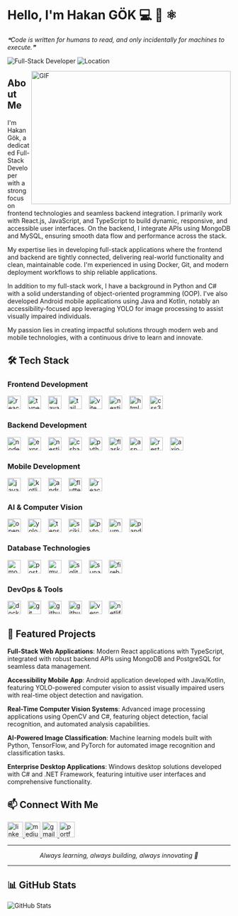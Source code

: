 # Hello, I'm Hakan GÖK 💻 🚀 ⚛️

<!--STARTS_HERE_QUOTE_README-->
<i>❝Code is written for humans to read, and only incidentally for machines to execute.❞</i>
<!--ENDS_HERE_QUOTE_README-->

![Full-Stack Developer](https://img.shields.io/badge/Full--Stack%20Developer-2C3E50?logo=codeigniter&logoColor=white&style=for-the-badge)
![Location](https://img.shields.io/badge/Location-Türkiye-FF5733?logo=geo&logoColor=white&style=for-the-badge)

<img align="right" alt="GIF" src="https://media.giphy.com/media/SWoSkN6DxTszqIKEqv/giphy.gif" width="450" height="300" />

## About Me

I'm Hakan Gök, a dedicated Full-Stack Developer with a strong focus on frontend technologies and seamless backend integration. I primarily work with React.js, JavaScript, and TypeScript to build dynamic, responsive, and accessible user interfaces. On the backend, I integrate APIs using MongoDB and MySQL, ensuring smooth data flow and performance across the stack.

My expertise lies in developing full-stack applications where the frontend and backend are tightly connected, delivering real-world functionality and clean, maintainable code. I'm experienced in using Docker, Git, and modern deployment workflows to ship reliable applications.

In addition to my full-stack work, I have a background in Python and C# with a solid understanding of object-oriented programming (OOP). I've also developed Android mobile applications using Java and Kotlin, notably an accessibility-focused app leveraging YOLO for image processing to assist visually impaired individuals.

My passion lies in creating impactful solutions through modern web and mobile technologies, with a continuous drive to learn and innovate.

## 🛠️ Tech Stack

### Frontend Development
<p align="left">
<img src="https://img.shields.io/badge/React-61DAFB?logo=react&logoColor=black&style=for-the-badge" height="30" alt="react logo" />
<img width="8" />
<img src="https://img.shields.io/badge/TypeScript-3178C6?logo=typescript&logoColor=white&style=for-the-badge" height="30" alt="typescript logo" />
<img width="8" />
<img src="https://img.shields.io/badge/JavaScript-F7DF1E?logo=javascript&logoColor=black&style=for-the-badge" height="30" alt="javascript logo" />
<img width="8" />
<img src="https://img.shields.io/badge/Tailwind_CSS-38B2AC?logo=tailwind-css&logoColor=white&style=for-the-badge" height="30" alt="tailwind logo" />
<img width="8" />
<img src="https://img.shields.io/badge/Vite-646CFF?logo=vite&logoColor=white&style=for-the-badge" height="30" alt="vite logo" />
<img width="8" />
<img src="https://img.shields.io/badge/Next.js-000000?logo=nextdotjs&logoColor=white&style=for-the-badge" height="30" alt="nextjs logo" />
<img width="8" />
<img src="https://img.shields.io/badge/HTML5-E34F26?logo=html5&logoColor=white&style=for-the-badge" height="30" alt="html5 logo" />
<img width="8" />
<img src="https://img.shields.io/badge/CSS3-1572B6?logo=css3&logoColor=white&style=for-the-badge" height="30" alt="css3 logo" />
</p>

### Backend Development
<p align="left">
 <img src="https://img.shields.io/badge/Node.js-339933?logo=node.js&logoColor=white&style=for-the-badge" height="30" alt="nodejs logo" />
<img width="8" />
<img src="https://img.shields.io/badge/Express.js-000000?logo=express&logoColor=white&style=for-the-badge" height="30" alt="expressjs logo" />
<img width="8" />
<img src="https://img.shields.io/badge/NestJS-E0234E?logo=nestjs&logoColor=white&style=for-the-badge" height="30" alt="nestjs logo" />
 <img width="8" />
<img src="https://img.shields.io/badge/C%23-239120?logo=csharp&logoColor=white&style=for-the-badge" height="30" alt="csharp logo" />
<img width="8" />
<img src="https://img.shields.io/badge/Python-3776AB?logo=python&logoColor=white&style=for-the-badge" height="30" alt="python logo" />
<img width="8" />
<img src="https://img.shields.io/badge/Flask-000000?logo=flask&logoColor=white&style=for-the-badge" height="30" alt="flask logo" />
<img width="8" />
<img src="https://img.shields.io/badge/ASP.NET-5C2D91?logo=dotnet&logoColor=white&style=for-the-badge" height="30" alt="asp.net logo" />
<img width="8" />
<img src="https://img.shields.io/badge/REST_APIs-FF6C37?logo=postman&logoColor=white&style=for-the-badge" height="30" alt="rest api logo" />
<img width="8" />
<img src="https://img.shields.io/badge/Axios-5A29E4?logo=axios&logoColor=white&style=for-the-badge" height="30" alt="axios logo" />
</p>

### Mobile Development
<p align="left">
<img src="https://img.shields.io/badge/Java-ED8B00?logo=openjdk&logoColor=white&style=for-the-badge" height="30" alt="java logo" />
<img width="8" />
<img src="https://img.shields.io/badge/Kotlin-0095D5?logo=kotlin&logoColor=white&style=for-the-badge" height="30" alt="kotlin logo" />
<img width="8" />
<img src="https://img.shields.io/badge/Android-3DDC84?logo=android&logoColor=white&style=for-the-badge" height="30" alt="android logo" />
<img width="8" />
<img src="https://img.shields.io/badge/Flutter-02569B?logo=flutter&logoColor=white&style=for-the-badge" height="30" alt="flutter logo" />
<img width="8" />
<img src="https://img.shields.io/badge/React_Native-20232A?logo=react&logoColor=61DAFB&style=for-the-badge" height="30" alt="react native logo" />
</p>

### AI & Computer Vision
<p align="left">
<img src="https://img.shields.io/badge/OpenCV-5C3EE8?logo=opencv&logoColor=white&style=for-the-badge" height="30" alt="opencv logo" />
<img width="8" />
<img src="https://img.shields.io/badge/YOLO-FF6F00?logo=yolo&logoColor=white&style=for-the-badge" height="30" alt="yolo logo" />
<img width="8" />
<img src="https://img.shields.io/badge/TensorFlow-FF6F00?logo=tensorflow&logoColor=white&style=for-the-badge" height="30" alt="tensorflow logo" />
<img width="8" />
<img src="https://img.shields.io/badge/scikit--learn-F7931E?logo=scikitlearn&logoColor=white&style=for-the-badge" height="30" alt="scikit-learn logo" />
<img width="8" />
<img src="https://img.shields.io/badge/PyTorch-EE4C2C?logo=pytorch&logoColor=white&style=for-the-badge" height="30" alt="pytorch logo" />
<img width="8" />
<img src="https://img.shields.io/badge/NumPy-013243?logo=numpy&logoColor=white&style=for-the-badge" height="30" alt="numpy logo" />
<img width="8" />
<img src="https://img.shields.io/badge/Pandas-150458?logo=pandas&logoColor=white&style=for-the-badge" height="30" alt="pandas logo" />
</p>

### Database Technologies
<p align="left">
<img src="https://img.shields.io/badge/MongoDB-47A248?logo=mongodb&logoColor=white&style=for-the-badge" height="30" alt="mongodb logo" />
<img width="8" />
<img src="https://img.shields.io/badge/PostgreSQL-336791?logo=postgresql&logoColor=white&style=for-the-badge" height="30" alt="postgresql logo" />
<img width="8" />
<img src="https://img.shields.io/badge/MySQL-4479A1?logo=mysql&logoColor=white&style=for-the-badge" height="30" alt="mysql logo" />
<img width="8" />
<img src="https://img.shields.io/badge/SQLite-003B57?logo=sqlite&logoColor=white&style=for-the-badge" height="30" alt="sqlite logo" />
<img width="8" />
<img src="https://img.shields.io/badge/Supabase-3ECF8E?logo=supabase&logoColor=white&style=for-the-badge" height="30" alt="supabase logo" />
<img width="8" />
<img src="https://img.shields.io/badge/Firebase-FFCA28?logo=firebase&logoColor=black&style=for-the-badge" height="30" alt="firebase logo" />
</p>

### DevOps & Tools
<p align="left">
<img src="https://img.shields.io/badge/Docker-2496ED?logo=docker&logoColor=white&style=for-the-badge" height="30" alt="docker logo" />
<img width="8" />
<img src="https://img.shields.io/badge/Git-F05032?logo=git&logoColor=white&style=for-the-badge" height="30" alt="git logo" />
<img width="8" />
<img src="https://img.shields.io/badge/GitHub-181717?logo=github&logoColor=white&style=for-the-badge" height="30" alt="github logo" />
<img width="8" />
<img src="https://img.shields.io/badge/GitHub_Actions-2088FF?logo=github-actions&logoColor=white&style=for-the-badge" height="30" alt="github actions logo" />
<img width="8" />
<img src="https://img.shields.io/badge/Vercel-000000?logo=vercel&logoColor=white&style=for-the-badge" height="30" alt="vercel logo" />
<img width="8" />
<img src="https://img.shields.io/badge/Netlify-00C7B7?logo=netlify&logoColor=white&style=for-the-badge" height="30" alt="netlify logo" />
</p>

## 🚀 Featured Projects

**Full-Stack Web Applications**: Modern React applications with TypeScript, integrated with robust backend APIs using MongoDB and PostgreSQL for seamless data management.

**Accessibility Mobile App**: Android application developed with Java/Kotlin, featuring YOLO-powered computer vision to assist visually impaired users with real-time object detection and navigation.

**Real-Time Computer Vision Systems**: Advanced image processing applications using OpenCV and C#, featuring object detection, facial recognition, and automated analysis capabilities.

**AI-Powered Image Classification**: Machine learning models built with Python, TensorFlow, and PyTorch for automated image recognition and classification tasks.

**Enterprise Desktop Applications**: Windows desktop solutions developed with C# and .NET Framework, featuring intuitive user interfaces and comprehensive functionality.

## 📫 Connect With Me

<div align="left">
  <a href="https://www.linkedin.com/in/gokhakan/" target="_blank">
    <img src="https://img.shields.io/static/v1?message=LinkedIn&logo=linkedin&label=&color=0077B5&logoColor=white&labelColor=&style=for-the-badge" height="35" alt="linkedin logo"  />
  </a>
  <a href="https://medium.com/@gokhakan" target="_blank">
    <img src="https://img.shields.io/static/v1?message=Medium&logo=medium&label=&color=12100E&logoColor=white&labelColor=&style=for-the-badge" height="35" alt="medium logo"  />
  </a>
  <a href="mailto:gokhakan42@gmail.com" target="_blank">
    <img src="https://img.shields.io/static/v1?message=Gmail&logo=gmail&label=&color=D14836&logoColor=white&labelColor=&style=for-the-badge" height="35" alt="gmail logo"  />
  </a>
  <a href="https://hakangok.tech" target="_blank">
    <img src="https://img.shields.io/static/v1?message=Portfolio&logo=About.me&label=&color=00405d&logoColor=white&labelColor=&style=for-the-badge" height="35" alt="portfolio logo"  />
  </a>
</div>

---

<div align="center">
  <i>Always learning, always building, always innovating 🚀</i>
</div>

---

## 📊 GitHub Stats

<p align="left">
  <img src="https://github-readme-stats.vercel.app/api?username=hakangokdev&show_icons=true&theme=radical" alt="GitHub Stats" />
</p>
